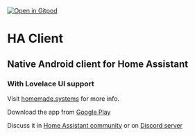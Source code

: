 [![Open in Gitpod](https://gitpod.io/button/open-in-gitpod.svg)](https://gitpod.io/#https://github.com/estevez-dev/ha_client)
# HA Client
## Native Android client for Home Assistant
### With Lovelace UI support

Visit [homemade.systems](http://ha-client.homemade.systems/) for more info.

Download the app from [Google Play](https://play.google.com/apps/testing/com.keyboardcrumbs.haclient)

Discuss it in [Home Assistant community](https://community.home-assistant.io/t/alpha-testing-ha-client-native-android-client-for-home-assistant/69912) or on [Discord server](https://discord.gg/AUzEvwn)
